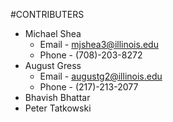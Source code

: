 #CONTRIBUTERS
* Michael Shea
  * Email - mjshea3@illinois.edu
  * Phone - (708)-203-8272
* August Gress
  * Email - augustg2@illinois.edu
  * Phone - (217)-213-2077
* Bhavish Bhattar
* Peter Tatkowski
